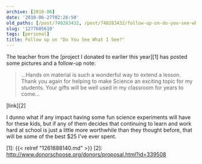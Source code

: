 ```yaml
---
archive: [2010-06]
date: '2010-06-27T02:26:50'
old_paths: [/post/740283432, /post/740283432/follow-up-on-do-you-see-what-i-see]
slug: '1277605610'
tags: [personal]
title: Follow up on "Do You See What I See?"
---
```


The teacher from the [project I donated to earlier this year][1] has
posted some pictures and a follow-up note: 

> ...Hands on material is such a wonderful way to extend a lesson. Thank
> you again for helping to make Science an exciting topic for my students.
> Your gifts will be well used in my classroom for years to come...

[link][2]

I dunno what if any impact having some fun science experiments will have
for these kids, but if any of them decides that continuing to learn and
work hard at school is just a little more worthwhile than they thought
before, that will be some of the best $25 I've ever spent.

[1]: {{< relref "1261888140.md" >}}
[2]: http://www.donorschoose.org/donors/proposal.html?id=339508

